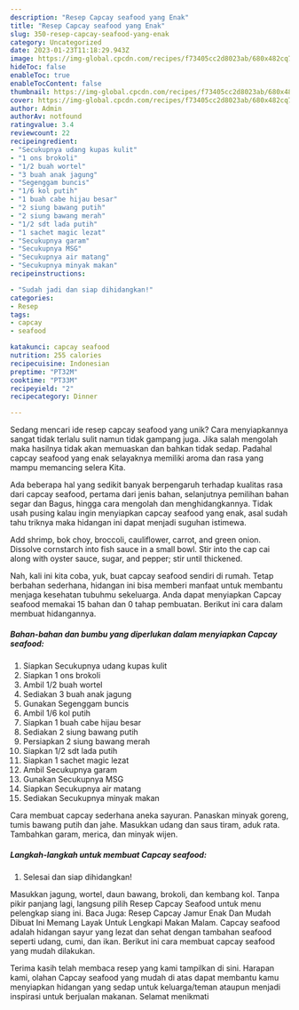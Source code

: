 ```yaml
---
description: "Resep Capcay seafood yang Enak"
title: "Resep Capcay seafood yang Enak"
slug: 350-resep-capcay-seafood-yang-enak
category: Uncategorized
date: 2023-01-23T11:18:29.943Z
image: https://img-global.cpcdn.com/recipes/f73405cc2d8023ab/680x482cq70/capcay-seafood-foto-resep-utama.jpg
hideToc: false
enableToc: true
enableTocContent: false
thumbnail: https://img-global.cpcdn.com/recipes/f73405cc2d8023ab/680x482cq70/capcay-seafood-foto-resep-utama.jpg
cover: https://img-global.cpcdn.com/recipes/f73405cc2d8023ab/680x482cq70/capcay-seafood-foto-resep-utama.jpg
author: Admin
authorAv: notfound
ratingvalue: 3.4
reviewcount: 22
recipeingredient:
- "Secukupnya udang kupas kulit"
- "1 ons brokoli"
- "1/2 buah wortel"
- "3 buah anak jagung"
- "Segenggam buncis"
- "1/6 kol putih"
- "1 buah cabe hijau besar"
- "2 siung bawang putih"
- "2 siung bawang merah"
- "1/2 sdt lada putih"
- "1 sachet magic lezat"
- "Secukupnya garam"
- "Secukupnya MSG"
- "Secukupnya air matang"
- "Secukupnya minyak makan"
recipeinstructions:

- "Sudah jadi dan siap dihidangkan!"
categories:
- Resep
tags:
- capcay
- seafood

katakunci: capcay seafood 
nutrition: 255 calories
recipecuisine: Indonesian
preptime: "PT32M"
cooktime: "PT33M"
recipeyield: "2"
recipecategory: Dinner

---
```





Sedang mencari ide resep capcay seafood yang unik? Cara menyiapkannya sangat tidak terlalu sulit namun tidak gampang juga. Jika salah mengolah maka hasilnya tidak akan memuaskan dan bahkan tidak sedap. Padahal capcay seafood yang enak selayaknya memiliki aroma dan rasa yang mampu memancing selera Kita.





Ada beberapa hal yang sedikit banyak berpengaruh terhadap kualitas rasa dari capcay seafood, pertama dari jenis bahan, selanjutnya pemilihan bahan segar dan Bagus, hingga cara mengolah dan menghidangkannya. Tidak usah pusing kalau ingin menyiapkan capcay seafood yang enak,      asal sudah tahu triknya maka hidangan ini dapat menjadi suguhan istimewa.














Add shrimp, bok choy, broccoli, cauliflower, carrot, and green onion. Dissolve cornstarch into fish sauce in a small bowl. Stir into the cap cai along with oyster sauce, sugar, and pepper; stir until thickened.






Nah, kali ini kita coba, yuk, buat capcay seafood sendiri di rumah. Tetap berbahan sederhana, hidangan ini bisa memberi manfaat untuk membantu menjaga kesehatan tubuhmu sekeluarga. Anda dapat menyiapkan Capcay seafood memakai 15 bahan dan 0 tahap pembuatan. Berikut ini cara dalam membuat hidangannya.

<!--inarticleads1-->

##### Bahan-bahan dan bumbu yang diperlukan dalam menyiapkan Capcay seafood:

1. Siapkan Secukupnya udang kupas kulit
1. Siapkan 1 ons brokoli
1. Ambil 1/2 buah wortel
1. Sediakan 3 buah anak jagung
1. Gunakan Segenggam buncis
1. Ambil 1/6 kol putih
1. Siapkan 1 buah cabe hijau besar
1. Sediakan 2 siung bawang putih
1. Persiapkan 2 siung bawang merah
1. Siapkan 1/2 sdt lada putih
1. Siapkan 1 sachet magic lezat
1. Ambil Secukupnya garam
1. Gunakan Secukupnya MSG
1. Siapkan Secukupnya air matang
1. Sediakan Secukupnya minyak makan


Cara membuat capcay sederhana aneka sayuran. Panaskan minyak goreng, tumis bawang putih dan jahe. Masukkan udang dan saus tiram, aduk rata. Tambahkan garam, merica, dan minyak wijen. 

<!--inarticleads2-->

##### Langkah-langkah untuk membuat Capcay seafood:


1. Selesai dan siap dihidangkan!

Masukkan jagung, wortel, daun bawang, brokoli, dan kembang kol. Tanpa pikir panjang lagi, langsung pilih Resep Capcay Seafood untuk menu pelengkap siang ini. Baca Juga: Resep Capcay Jamur Enak Dan Mudah Dibuat Ini Memang Layak Untuk Lengkapi Makan Malam. Capcay seafood adalah hidangan sayur yang lezat dan sehat dengan tambahan seafood seperti udang, cumi, dan ikan. Berikut ini cara membuat capcay seafood yang mudah dilakukan. 

Terima kasih telah membaca resep yang kami tampilkan di sini. Harapan kami, olahan Capcay seafood yang mudah di atas dapat membantu kamu menyiapkan hidangan yang sedap untuk keluarga/teman ataupun menjadi inspirasi untuk berjualan makanan. Selamat menikmati
